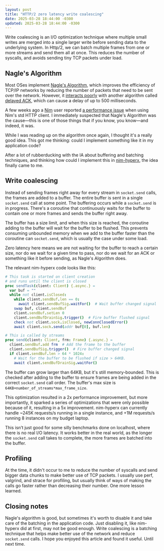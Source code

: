 ```yaml
---
layout: post
title: "HTTP/2 zero latency write coalescing"
date: 2025-03-28 18:44:00 -0300
updated: 2025-03-28 18:44:00 -0300
---
```


Write coalescing is an I/O optimization technique where multiple small writes are merged into a single larger write before sending data to the underlying system. In Http/2, we can batch multiple frames from one or more streams and send them all at once. This reduces the number of syscalls, and avoids sending tiny TCP packets under load.

## Nagle's Algorithm

Most OSes implement [Nagle's Algorithm](https://en.wikipedia.org/wiki/Nagle%27s_algorithm), which improves the efficiency of TCP/IP networks by reducing the number of packets that need to be sent over the network. However, it [interacts poorly](https://en.wikipedia.org/wiki/Nagle%27s_algorithm#Interaction_with_delayed_ACK) with another algorithm called [delayed ACK](https://en.wikipedia.org/wiki/TCP_delayed_acknowledgment), which can cause a delay of up to 500 milliseconds.

A few weeks ago a [Nim](https://nim-lang.org/) user reported [a performance issue](https://github.com/nim-lang/Nim/issues/24741) when using Nim's std HTTP client. I immediately suspected that Nagle's Algorithm was the cause—this is one of those things that if you know, you know—and indeed, it was.

While I was reading up on the algorithm once again, I thought it's a really good idea. This got me thinking: could I implement something like it in my application code?

After a lot of rubberducking with the IA about buffering and batching techniques, and thinking how could I implement this in [nim-hyperx](https://github.com/nitely/nim-hyperx), the idea finally came to me.

## Write coalescing

Instead of sending frames right away for every stream in `socket.send` calls, the frames are added to a buffer. The entire buffer is sent in a single `socket.send` call at some point. The buffering occurs while a `socket.send` is in progress. There's a coroutine that continuously waits for the buffer to contain one or more frames and sends the buffer right away.

The buffer has a size limit, and when this size is reached, the coroutine adding to the buffer will wait for the buffer to be flushed. This prevents consuming unbounded memory when we add to the buffer faster than the coroutine can `socket.send`, which is usually the case under some load.

Zero latency here means we are not waiting for the buffer to reach a certain size, nor do we wait for a given time to pass, nor do we wait for an ACK or something like it before sending, as Nagle's Algorithm does.

The relevant nim-hyperx code looks like this:

```nim
# This task is started on client creation
# and runs until the client is closed
proc sendTask(client: Client) {.async.} =
  var buf = ""
  while not client.isClosed:
    while client.sendBuf.len == 0:
      await client.sendBufSig.waitFor()  # Wait buffer changed signal
    swap buf, client.sendBuf
    client.sendBuf.setLen 0
    client.sendBufDrainSig.trigger()  # Fire buffer flushed signal
    check not client.sock.isClosed, newConnClosedError()
    await client.sock.send(addr buf[0], buf.len)

# This is called by streams
proc send(client: Client, frm: Frame) {.async.} =
  client.sendBuf.add frm  # Add the frame to the buffer
  client.sendBufSig.trigger()  # Fire buffer changed signal
  if client.sendBuf.len > 64 * 1024:
    # Wait for the buffer to be flushed if size > 64KB.
    await client.sendBufDrainSig.waitFor()
```

The buffer can grow larger than 64KB, but it's still memory-bounded. This is checked after adding to the buffer to ensure frames are being added in the correct `socket.send` call order. The buffer's max size is `64KB+number_of_streams*max_frame_size`.

This optimization resulted in a 2x performance improvement, but more importantly, it sparked a series of optimizations that were only possible because of it, resulting in a 5x improvement. nim-hyperx can currently handle ~245K requests/s running in a single instance, and +1M requests/s running 8 instances on my budget laptop.

This isn’t just good for some silly benchmarks done on localhost, where there is no real I/O latency. It works better in the real world, as the longer the `socket.send` call takes to complete, the more frames are batched into the buffer.

## Profiling

At the time, it didn't occur to me to reduce the number of syscalls and send bigger data chunks to make better use of TCP packets. I usually use perf, valgrind, and strace for profiling, but usually think of ways of making the calls go faster rather than decreasing their number. One more lesson learned.

## Closing notes

Nagle's algorithm is good, but sometimes it's worth to disable it and take care of the batching in the application code. Just disabling it, like nim-hyperx did at first, may not be good enough. Write coalescing is a batching technique that helps make better use of the network and reduce `socket.send` calls. I hope you enjoyed this article and found it useful. Until next time.
